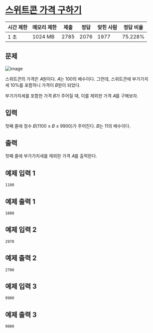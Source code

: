 # [스위트콘 가격 구하기](https://www.acmicpc.net/problem/30030)

| 시간 제한 | 메모리 제한 | 제출 | 정답 | 맞힌 사람 | 정답 비율 |
| --- | --- | --- | --- | --- | --- |
| 1 초 | 1024 MB | 2785 | 2076 | 1977 | 75.228% |

## 문제

![image](https://upload.acmicpc.net/fab029a6-3a8b-447f-86c6-46707d953823/-/preview/)

스위트콘의 가격은 𝐴원이다. 𝐴는 100의 배수이다. 그런데, 스위트콘에 부가가치세 10%를 포함하니 가격이 𝐵원이 되었다.

부가가치세를 포함한 가격 𝐵가 주어질 때, 이를 제외한 가격 𝐴를 구해보자.

## 입력

첫째 줄에 정수 𝐵(1100 ≤ 𝐵 ≤ 9900)가 주어진다. 𝐵는 11의 배수이다.

## 출력

첫째 줄에 부가가치세를 제외한 가격 𝐴를 출력한다.

## 예제 입력 1

```
1100

```

## 예제 출력 1

```
1000

```

## 예제 입력 2

```
2970

```

## 예제 출력 2

```
2700

```

## 예제 입력 3

```
9900

```

## 예제 출력 3

```
9000
```
